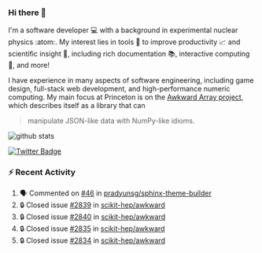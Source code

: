 ### Hi there 👋 

I'm a software developer 💻 with a background in experimental nuclear physics :atom:. My interest lies in tools :wrench: to improve productivity :chart_with_upwards_trend: and scientific insight :telescope:, including rich documentation 📚, interactive computing 🧮, and more! 

I have experience in many aspects of software engineering, including game design, full-stack web development, and high-performance numeric computing. My main focus at Princeton is on the [Awkward Array project](awkward-array.org/), which describes itself as a library that can 
> manipulate JSON-like data with NumPy-like idioms.

![github stats](https://github-readme-stats.vercel.app/api?username=agoose77&show_icons=true&hide_rank=true&hide_title=true&bg_color=30,e76445,904e95&text_color=efe3ec&icon_color=efe3ec)
<!--
**agoose77/agoose77** is a ✨ _special_ ✨ repository because its `README.md` (this file) appears on your GitHub profile.

Here are some ideas to get you started:

- 🔭 I’m currently working on ...
- 🌱 I’m currently learning ...
- 👯 I’m looking to collaborate on ...
- 🤔 I’m looking for help with ...
- 💬 Ask me about ...
- 📫 How to reach me: ...
- 😄 Pronouns: ...
- ⚡ Fun fact: ...
-->

[![Twitter Badge](https://img.shields.io/twitter/follow/agoose77?style=flat-square&logo=Twitter&logoColor=white&color=cornflowerblue)](https://twitter.com/agoose77)

### :zap: Recent Activity

<!--START_SECTION:activity-->
1. 🗣 Commented on [#46](https://github.com/pradyunsg/sphinx-theme-builder/issues/46#issuecomment-1818960440) in [pradyunsg/sphinx-theme-builder](https://github.com/pradyunsg/sphinx-theme-builder)
2. 🔒 Closed issue [#2839](https://github.com/scikit-hep/awkward/issues/2839) in [scikit-hep/awkward](https://github.com/scikit-hep/awkward)
3. 🔒 Closed issue [#2840](https://github.com/scikit-hep/awkward/issues/2840) in [scikit-hep/awkward](https://github.com/scikit-hep/awkward)
4. 🔒 Closed issue [#2835](https://github.com/scikit-hep/awkward/issues/2835) in [scikit-hep/awkward](https://github.com/scikit-hep/awkward)
5. 🔒 Closed issue [#2834](https://github.com/scikit-hep/awkward/issues/2834) in [scikit-hep/awkward](https://github.com/scikit-hep/awkward)
<!--END_SECTION:activity-->
